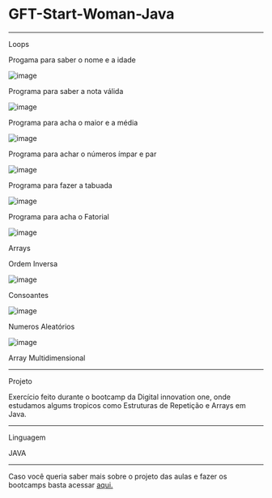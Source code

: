# GFT-Start-Woman-Java
********************************************************************************************
Loops 

Progama para saber o nome e a idade

![image](https://user-images.githubusercontent.com/72118415/170891412-92630a45-16fb-47ea-9c36-00d7efdd3804.png)

Programa para saber a nota válida

![image](https://user-images.githubusercontent.com/72118415/170891387-d55298c7-d49e-4b7d-98d8-52f87504b895.png)

Programa para acha o maior e a média


![image](https://user-images.githubusercontent.com/72118415/170892410-4a40f8c6-6e98-43ae-bfd1-75a341caff47.png)

Programa para achar o números ímpar e par


![image](https://user-images.githubusercontent.com/72118415/170892870-3b50d621-1f21-4b90-822a-dbde8a649ab6.png)


Programa para fazer a tabuada 


![image](https://user-images.githubusercontent.com/72118415/170893256-1b0793d5-e874-4b56-8c20-def2383451a7.png)

Programa para acha o Fatorial

![image](https://user-images.githubusercontent.com/72118415/170894130-b24e750b-0bb8-4253-84b9-4711c705cdca.png)


Arrays 

Ordem Inversa

![image](https://user-images.githubusercontent.com/72118415/170895505-a82a0463-3d0c-4475-b1b0-86d9603fc9b9.png)


Consoantes

![image](https://user-images.githubusercontent.com/72118415/170895686-a9931e3f-b78e-421b-b690-ef7ff5034717.png)

Numeros Aleatórios

![image](https://user-images.githubusercontent.com/72118415/170895827-feba7bc9-2627-4e6e-86ab-d0a3ce2a5c5a.png)


Array Multidimensional

*****************************************************************************************
Projeto


Exercício feito durante o bootcamp da Digital innovation one, onde estudamos algums tropicos 
como Estruturas de Repetição e Arrays em Java.



******************************************************************************************
Linguagem

JAVA

****************************************************************************************
Caso você queria saber mais sobre o projeto das aulas e fazer os bootcamps basta acessar 
[aqui.]()
